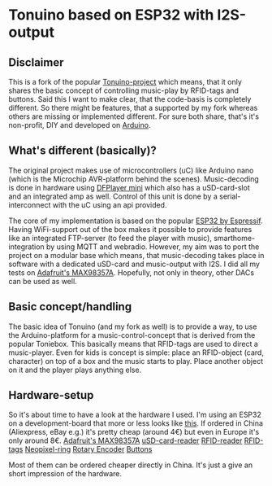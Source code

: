 # Tonuino based on ESP32 with I2S-output

## Disclaimer
This is a fork of the popular [Tonuino-project](https://github.com/xfjx/TonUINO) which means, that it only shares the basic concept of controlling music-play by RFID-tags and buttons. Said this I want to make clear, that the code-basis is completely different. So there might be features, that a supported by my fork whereas others are missing or implemented different. For sure both share, that's it's non-profit, DIY and developed on [Arduino](https://www.arduino.cc/).

## What's different (basically)?
The original project makes use of microcontrollers (uC) like Arduino nano (which is the Microchip AVR-platform behind the scenes). Music-decoding is done in hardware using [DFPlayer mini](https://wiki.dfrobot.com/DFPlayer_Mini_SKU_DFR0299) which also has a uSD-card-slot and an integrated amp as well. Control of this unit is done by a serial-interconnect with the uC using an api provided.

The core of my implementation is based on the popular [ESP32 by Espressif](https://www.espressif.com/en/products/hardware/esp32/overview). Having WiFi-support out of the box makes it possible to provide features like an integrated FTP-server (to feed the player with music), smarthome-integration by using MQTT and webradio. However, my aim was to port the project on a modular base which means, that music-decoding takes place in software with a dedicated uSD-card and music-output with I2S. I did all my tests on [Adafruit's MAX98357A](https://learn.adafruit.com/adafruit-max98357-i2s-class-d-mono-amp/pinouts). Hopefully, not only in theory, other DACs can be used as well.

## Basic concept/handling
The basic idea of Tonuino (and my fork as well) is to provide a way, to use the Arduino-platform for a music-control-concept that is derived from the popular Toniebox. This basically means that RFID-tags are used to direct a music-player. Even for kids is concept is simple: place an RFID-object (card, character) on top of a box and the music starts to play. Place another object on it and the player plays anything else.

## Hardware-setup
So it's about time to have a look at the hardware I used. I'm using an ESP32 on a development-board that more or less looks like [this](https://docs.zerynth.com/latest/official/board.zerynth.nodemcu_esp32/docs/index.html). If ordered in China (Aliexpress, eBay e.g.) it's pretty cheap (around 4€) but even in Europe it's only around 8€.
[Adafruit's MAX98357A](https://learn.adafruit.com/adafruit-max98357-i2s-class-d-mono-amp/pinouts)
[uSD-card-reader](https://www.amazon.de/AZDelivery-Reader-Speicher-Memory-Arduino/dp/B077MB17JB)
[RFID-reader](https://www.amazon.de/AZDelivery-Reader-Arduino-Raspberry-gratis/dp/B074S8MRQ7)
[RFID-tags](https://www.amazon.de/AZDelivery-Keycard-56MHz-Schlüsselkarte-Karte/dp/B07TVJPTM7)
[Neopixel-ring](https://www.ebay.de/itm/16Bit-RGB-LED-Ring-WS2812-5V-ahnl-Neopixel-fur-Arduino-Raspberry-Pi/173881828935)
[Rotary Encoder](https://www.amazon.de/gp/product/B07T3672VK)
[Buttons](https://de.aliexpress.com/item/32697109472.html)

Most of them can be ordered cheaper directly in China. It's just a give an short impression of the hardware.
